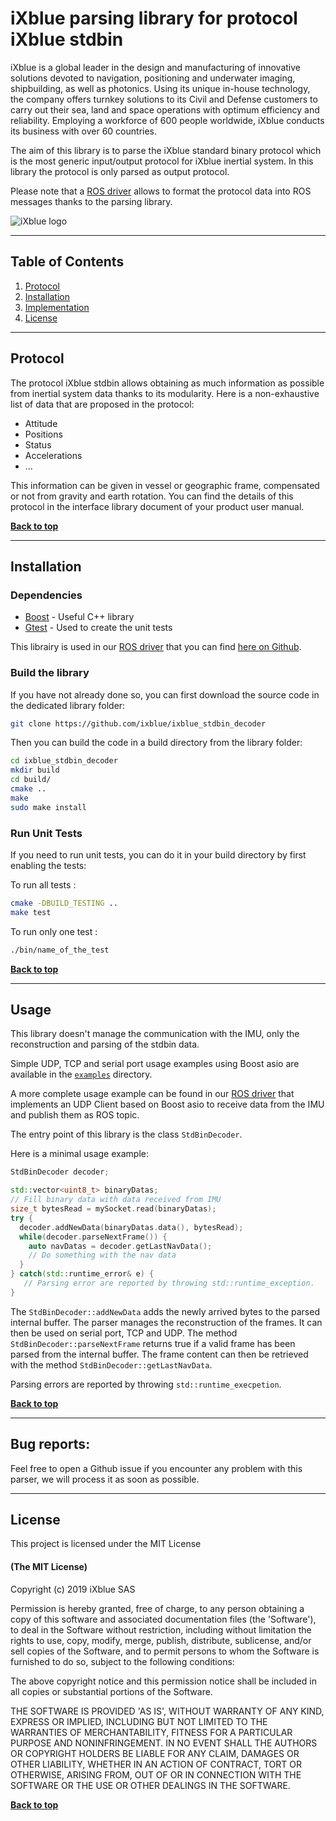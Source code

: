 # iXblue parsing library for protocol iXblue stdbin


iXblue is a global leader in the design and manufacturing of innovative
solutions devoted to navigation, positioning and underwater imaging,
shipbuilding, as well as photonics. Using its unique in-house technology,
the company offers turnkey solutions to its Civil and Defense customers to
carry out their sea, land and space operations with optimum efficiency and
reliability. Employing a workforce of 600 people worldwide, iXblue conducts
its business with over 60 countries.


The aim of this library is to parse the iXblue standard binary protocol which is the most generic input/output protocol
for iXblue inertial system. In this library the protocol is only parsed as output protocol.


Please note that a [ROS driver](https://github.com/ixblue/ixblue_ins_stdbin_driver) allows to format the protocol data into ROS messages thanks to the parsing library.

![iXblue logo](image/ixblue_logo.jpg)

---
## Table of Contents

1. [Protocol](#protocol)
2. [Installation](#installation)
3. [Implementation](#implementation)
4. [License](#license)

---
## Protocol

The protocol iXblue stdbin allows obtaining as much information as possible from inertial system data thanks to its modularity.
Here is a non-exhaustive list of data that are proposed in the protocol:

* Attitude
* Positions
* Status
* Accelerations
* ...

This information can be given in vessel or geographic frame, compensated or not from gravity and earth rotation.
You can find the details of this protocol in the interface library document of your product user manual.

**[Back to top](#table-of-contents)**

---
## Installation

### Dependencies
* [Boost](https://www.boost.org/) - Useful C++ library
* [Gtest](https://github.com/google/googletest) - Used to create the unit tests

This librairy is used in our [ROS driver](https://github.com/ixblue/ixblue_ins_stdbin_driver) that you can find
[here on Github](https://github.com/ixblue/ixblue_ins_stdbin_driver).

### Build the library

If you have not already done so, you can first download the source code in the dedicated library folder:

```sh
git clone https://github.com/ixblue/ixblue_stdbin_decoder
```

Then you can build the code in a build directory from the library folder:

```sh
cd ixblue_stdbin_decoder
mkdir build
cd build/
cmake ..
make
sudo make install
```

### Run Unit Tests

If you need to run unit tests, you can do it in your build directory by first enabling the tests:

To run all tests :

```sh
cmake -DBUILD_TESTING ..
make test
```

To run only one test :

```sh
./bin/name_of_the_test
```

**[Back to top](#table-of-contents)**

---
## Usage

This library doesn't manage the communication with the IMU, only the reconstruction and parsing of the stdbin data.

Simple UDP, TCP and serial port usage examples using Boost asio are available in the [`examples`](examples) directory.

A more complete usage example can be found in our [ROS driver](https://github.com/ixblue/ixblue_ins_stdbin_driver) that implements an UDP Client based on Boost asio to receive data from the IMU and publish them as ROS topic.

The entry point of this library is the class ```StdBinDecoder```.

Here is a minimal usage example:

```C++
StdBinDecoder decoder;

std::vector<uint8_t> binaryDatas;
// Fill binary data with data received from IMU
size_t bytesRead = mySocket.read(binaryDatas);
try {
  decoder.addNewData(binaryDatas.data(), bytesRead);
  while(decoder.parseNextFrame()) {
    auto navDatas = decoder.getLastNavData();
    // Do something with the nav data
  }
} catch(std::runtime_error& e) {
   // Parsing error are reported by throwing std::runtime_exception.
}
```

The `StdBinDecoder::addNewData` adds the newly arrived bytes to the parsed internal buffer.
The parser manages the reconstruction of the frames. It can then be used on serial port, TCP and UDP.
The method `StdBinDecoder::parseNextFrame` returns true if a valid frame has been parsed from the internal buffer. The frame content can then be retrieved with the method `StdBinDecoder::getLastNavData`.

Parsing errors are reported by throwing `std::runtime_execpetion`.

**[Back to top](#table-of-contents)**

---
## Bug reports:

Feel free to open a Github issue if you encounter any problem with this parser, we will process it as soon as possible.

---
## License

This project is licensed under the MIT License

#### (The MIT License)

Copyright (c) 2019 iXblue SAS

Permission is hereby granted, free of charge, to any person obtaining
a copy of this software and associated documentation files (the
'Software'), to deal in the Software without restriction, including
without limitation the rights to use, copy, modify, merge, publish,
distribute, sublicense, and/or sell copies of the Software, and to
permit persons to whom the Software is furnished to do so, subject to
the following conditions:

The above copyright notice and this permission notice shall be
included in all copies or substantial portions of the Software.

THE SOFTWARE IS PROVIDED 'AS IS', WITHOUT WARRANTY OF ANY KIND,
EXPRESS OR IMPLIED, INCLUDING BUT NOT LIMITED TO THE WARRANTIES OF
MERCHANTABILITY, FITNESS FOR A PARTICULAR PURPOSE AND NONINFRINGEMENT.
IN NO EVENT SHALL THE AUTHORS OR COPYRIGHT HOLDERS BE LIABLE FOR ANY
CLAIM, DAMAGES OR OTHER LIABILITY, WHETHER IN AN ACTION OF CONTRACT,
TORT OR OTHERWISE, ARISING FROM, OUT OF OR IN CONNECTION WITH THE
SOFTWARE OR THE USE OR OTHER DEALINGS IN THE SOFTWARE.


**[Back to top](#table-of-contents)**

